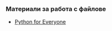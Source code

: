 ### Материали за работа с файлове

 - [Python for Everyone](https://books.trinket.io/pfe/07-files.html)
